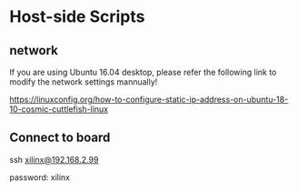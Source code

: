 # Host-side Scripts

## network

If you are using Ubuntu 16.04 desktop, please refer the following link to modify the network settings mannually!

https://linuxconfig.org/how-to-configure-static-ip-address-on-ubuntu-18-10-cosmic-cuttlefish-linux

## Connect to board

ssh xilinx@192.168.2.99

password: xilinx
